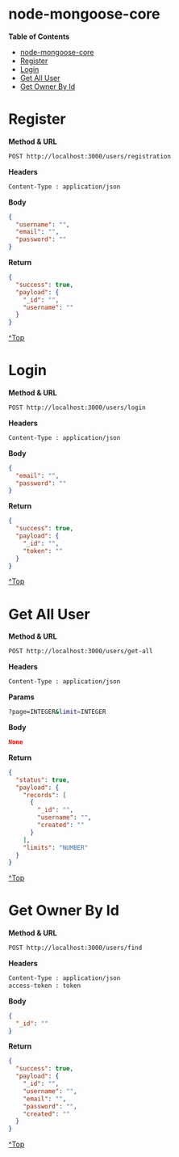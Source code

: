# node-mongoose-core

**Table of Contents**

- [node-mongoose-core](#node-mongoose-core)
- [Register](#register)
- [Login](#login)
- [Get All User](#get-all-user)
- [Get Owner By Id](#get-owner-by-id)

# Register

**Method & URL**

```bash
POST http://localhost:3000/users/registration
```

**Headers**

```bash
Content-Type : application/json
```

**Body**

```json
{
  "username": "",
  "email": "",
  "password": ""
}
```

**Return**

```json
{
  "success": true,
  "payload": {
    "_id": "",
    "username": ""
  }
}
```

[^Top](#node-mongoose-core)

# Login

**Method & URL**

```bash
POST http://localhost:3000/users/login
```

**Headers**

```bash
Content-Type : application/json
```

**Body**

```json
{
  "email": "",
  "password": ""
}
```

**Return**

```json
{
  "success": true,
  "payload": {
    "_id": "",
    "token": ""
  }
}
```

[^Top](#node-mongoose-core)

# Get All User

**Method & URL**

```bash
POST http://localhost:3000/users/get-all
```

**Headers**

```bash
Content-Type : application/json
```

**Params**

```bash
?page=INTEGER&limit=INTEGER
```

**Body**

```json
None
```

**Return**

```json
{
  "status": true,
  "payload": {
    "records": [
      {
        "_id": "",
        "username": "",
        "created": ""
      }
    ],
    "limits": "NUMBER"
  }
}
```

[^Top](#node-mongoose-core)

# Get Owner By Id

**Method & URL**

```bash
POST http://localhost:3000/users/find
```

**Headers**

```bash
Content-Type : application/json
access-token : token
```

**Body**

```json
{
  "_id": ""
}
```

**Return**

```json
{
  "success": true,
  "payload": {
    "_id": "",
    "username": "",
    "email": "",
    "password": "",
    "created": ""
  }
}
```

[^Top](#node-mongoose-core)
